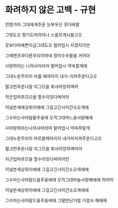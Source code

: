 # 화려하지 않은 고백 - 규현

언젠가아 그대에게주운 눈부우신 꼿다바알

그빗도오 향기도머어자나 스을프게시들고오

꼿보다아예쁜지금그대도오 힘어업시 지겠지이만

그때엔꼿과다른우리이마네 정이수우믈쉴 거어야

사랑하아는 나의사아라마 말어업시 약속할게에

그대누운무리이 마를 때까아지 내가-지켜주운다고오

멀고먼후운나알 지그므을 회사아앙하며어

작은입마추므으을 할수이잇다며어어



이널븐세에상위이에에 그길고긴시이간소오게에

그수마는사아람들주웅에 오직그대마느을사랑해애



사아랑하아는나의사아라마 말어업시 약속하알게

그대누운무리이 마르을때까지이 내가아지켜주운다고오

멀고먼후운나알 지그므을 회사아앙하며어어

자근입마추므을 할수이잇다며어어언



이널븐세상위이에에 그길고긴시이간소오게에에

그수마는사아람드을주웅에에 오직그대마늘사랑해에에 허어어

이널븐세상위이에에 그길고긴시이간소오게에에

그수마는사아람드을주웅에에 그댈만난거얼 가암사 해애애
